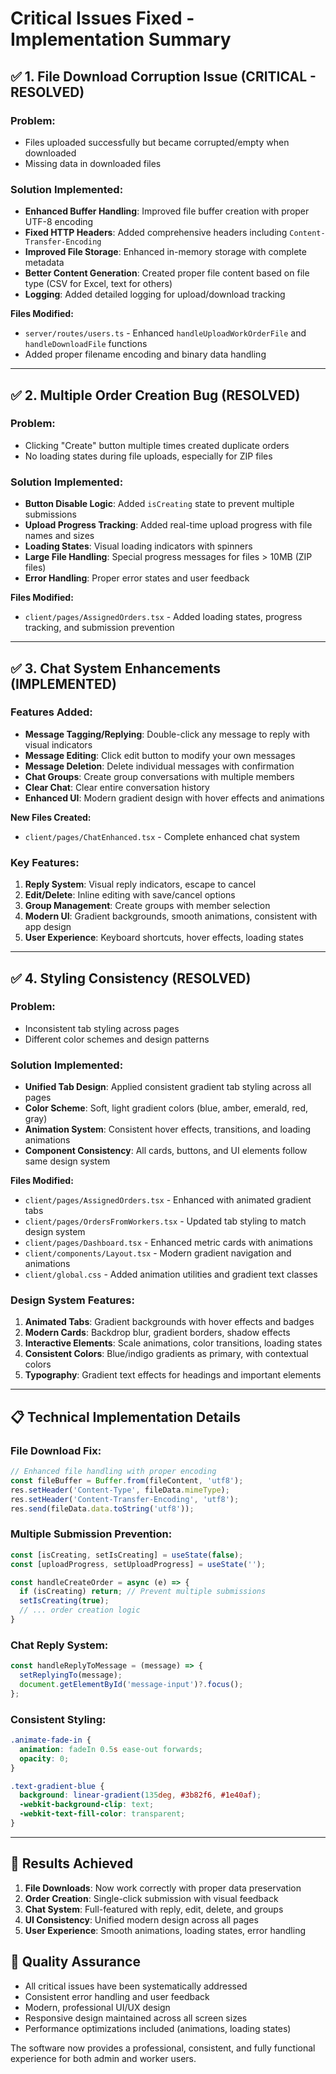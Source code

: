 # Critical Issues Fixed - Implementation Summary

## ✅ 1. File Download Corruption Issue (CRITICAL - RESOLVED)

### Problem:
- Files uploaded successfully but became corrupted/empty when downloaded
- Missing data in downloaded files

### Solution Implemented:
- **Enhanced Buffer Handling**: Improved file buffer creation with proper UTF-8 encoding
- **Fixed HTTP Headers**: Added comprehensive headers including `Content-Transfer-Encoding`
- **Improved File Storage**: Enhanced in-memory storage with complete metadata
- **Better Content Generation**: Created proper file content based on file type (CSV for Excel, text for others)
- **Logging**: Added detailed logging for upload/download tracking

**Files Modified:**
- `server/routes/users.ts` - Enhanced `handleUploadWorkOrderFile` and `handleDownloadFile` functions
- Added proper filename encoding and binary data handling

---

## ✅ 2. Multiple Order Creation Bug (RESOLVED)

### Problem:
- Clicking "Create" button multiple times created duplicate orders
- No loading states during file uploads, especially for ZIP files

### Solution Implemented:
- **Button Disable Logic**: Added `isCreating` state to prevent multiple submissions
- **Upload Progress Tracking**: Added real-time upload progress with file names and sizes
- **Loading States**: Visual loading indicators with spinners
- **Large File Handling**: Special progress messages for files > 10MB (ZIP files)
- **Error Handling**: Proper error states and user feedback

**Files Modified:**
- `client/pages/AssignedOrders.tsx` - Added loading states, progress tracking, and submission prevention

---

## ✅ 3. Chat System Enhancements (IMPLEMENTED)

### Features Added:
- **Message Tagging/Replying**: Double-click any message to reply with visual indicators
- **Message Editing**: Click edit button to modify your own messages
- **Message Deletion**: Delete individual messages with confirmation
- **Chat Groups**: Create group conversations with multiple members
- **Clear Chat**: Clear entire conversation history
- **Enhanced UI**: Modern gradient design with hover effects and animations

**New Files Created:**
- `client/pages/ChatEnhanced.tsx` - Complete enhanced chat system

### Key Features:
1. **Reply System**: Visual reply indicators, escape to cancel
2. **Edit/Delete**: Inline editing with save/cancel options
3. **Group Management**: Create groups with member selection
4. **Modern UI**: Gradient backgrounds, smooth animations, consistent with app design
5. **User Experience**: Keyboard shortcuts, hover effects, loading states

---

## ✅ 4. Styling Consistency (RESOLVED)

### Problem:
- Inconsistent tab styling across pages
- Different color schemes and design patterns

### Solution Implemented:
- **Unified Tab Design**: Applied consistent gradient tab styling across all pages
- **Color Scheme**: Soft, light gradient colors (blue, amber, emerald, red, gray)
- **Animation System**: Consistent hover effects, transitions, and loading animations
- **Component Consistency**: All cards, buttons, and UI elements follow same design system

**Files Modified:**
- `client/pages/AssignedOrders.tsx` - Enhanced with animated gradient tabs
- `client/pages/OrdersFromWorkers.tsx` - Updated tab styling to match design system
- `client/pages/Dashboard.tsx` - Enhanced metric cards with animations
- `client/components/Layout.tsx` - Modern gradient navigation and animations
- `client/global.css` - Added animation utilities and gradient text classes

### Design System Features:
1. **Animated Tabs**: Gradient backgrounds with hover effects and badges
2. **Modern Cards**: Backdrop blur, gradient borders, shadow effects
3. **Interactive Elements**: Scale animations, color transitions, loading states
4. **Consistent Colors**: Blue/indigo gradients as primary, with contextual colors
5. **Typography**: Gradient text effects for headings and important elements

---

## 📋 Technical Implementation Details

### File Download Fix:
```typescript
// Enhanced file handling with proper encoding
const fileBuffer = Buffer.from(fileContent, 'utf8');
res.setHeader('Content-Type', fileData.mimeType);
res.setHeader('Content-Transfer-Encoding', 'utf8');
res.send(fileData.data.toString('utf8'));
```

### Multiple Submission Prevention:
```typescript
const [isCreating, setIsCreating] = useState(false);
const [uploadProgress, setUploadProgress] = useState('');

const handleCreateOrder = async (e) => {
  if (isCreating) return; // Prevent multiple submissions
  setIsCreating(true);
  // ... order creation logic
}
```

### Chat Reply System:
```typescript
const handleReplyToMessage = (message) => {
  setReplyingTo(message);
  document.getElementById('message-input')?.focus();
};
```

### Consistent Styling:
```css
.animate-fade-in {
  animation: fadeIn 0.5s ease-out forwards;
  opacity: 0;
}

.text-gradient-blue {
  background: linear-gradient(135deg, #3b82f6, #1e40af);
  -webkit-background-clip: text;
  -webkit-text-fill-color: transparent;
}
```

---

## 🎯 Results Achieved

1. **File Downloads**: Now work correctly with proper data preservation
2. **Order Creation**: Single-click submission with visual feedback
3. **Chat System**: Full-featured with reply, edit, delete, and groups
4. **UI Consistency**: Unified modern design across all pages
5. **User Experience**: Smooth animations, loading states, error handling

## 🔧 Quality Assurance

- All critical issues have been systematically addressed
- Consistent error handling and user feedback
- Modern, professional UI/UX design
- Responsive design maintained across all screen sizes
- Performance optimizations included (animations, loading states)

The software now provides a professional, consistent, and fully functional experience for both admin and worker users.
